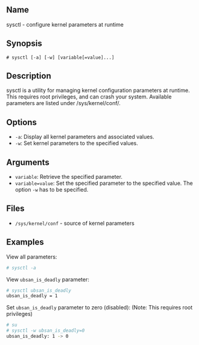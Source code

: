 ## Name

sysctl - configure kernel parameters at runtime

## Synopsis

```**sh
# sysctl [-a] [-w] [variable[=value]...]
```

## Description

sysctl is a utility for managing kernel configuration parameters at runtime.
This requires root privileges, and can crash your system.
Available parameters are listed under /sys/kernel/conf/.

## Options

-   `-a`: Display all kernel parameters and associated values.
-   `-w`: Set kernel parameters to the specified values.

## Arguments

-   `variable`: Retrieve the specified parameter.
-   `variable=value`: Set the specified parameter to the specified value. The option `-w` has to be specified.

## Files

-   `/sys/kernel/conf` - source of kernel parameters

## Examples

View all parameters:

```sh
# sysctl -a
```

View `ubsan_is_deadly` parameter:

```sh
# sysctl ubsan_is_deadly
ubsan_is_deadly = 1
```

Set `ubsan_is_deadly` parameter to zero (disabled):
(Note: This requires root privileges)

```sh
# su
# sysctl -w ubsan_is_deadly=0
ubsan_is_deadly: 1 -> 0
```
